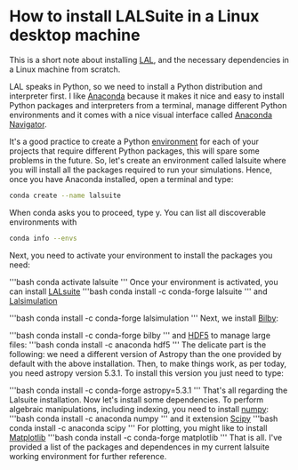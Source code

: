 # How to install LALSuite in a Linux desktop machine

This is a short note about installing [LAL](https://git.ligo.org/lscsoft/lalsuite), and the necessary dependencies in a Linux machine from scratch. 

LAL speaks in Python, so we need to install a Python distribution and interpreter first. I like [Anaconda](https://docs.anaconda.com/free/anaconda/install/) because it makes it nice and easy to install Python packages and interpreters from a terminal, manage different Python environments and it comes with a nice visual interface called [Anaconda Navigator](https://docs.anaconda.com/free/navigator/install/). 

It's a good practice to create a Python [environment](https://conda.io/projects/conda/en/latest/user-guide/tasks/manage-environments.html#activating-an-environment) for each of your projects that require different Python packages, this will spare some problems in the future. So, let's create an environment called lalsuite where you will install all the packages required to run your simulations. Hence, once you have Anaconda installed, open a terminal and type: 

```bash
conda create --name lalsuite
```
When conda asks you to proceed, type y. You can list all discoverable environments with

```bash
conda info --envs
```
Next, you need to activate your environment to install the packages you need:

'''bash
conda activate lalsuite
'''
Once your environment is activated, you can install [LALsuite](https://anaconda.org/conda-forge/lalsuite)
'''bash
conda install -c conda-forge lalsuite
'''
and [Lalsimulation](https://anaconda.org/conda-forge/lalsimulation)

'''bash
conda install -c conda-forge lalsimulation
'''
Next, we install [Bilby](https://anaconda.org/conda-forge/bilby/):

'''bash
conda install -c conda-forge bilby
'''
and [HDF5](https://anaconda.org/anaconda/hdf5) to manage large files:
'''bash
conda install -c anaconda hdf5
'''
The delicate part is the following: we need a different version of Astropy than the one provided by default with the above installation. Then, to make things work, as per today, you need astropy version 5.3.1. To install this version you just need to type:

'''bash
conda install -c conda-forge astropy=5.3.1
'''
That's all regarding the Lalsuite installation. Now let's install some dependencies. To perform algebraic manipulations, including indexing, you need to install [numpy](https://anaconda.org/anaconda/numpy):
'''bash
conda install -c anaconda numpy 
'''
and it extension [Scipy](https://anaconda.org/anaconda/scipy)
'''bash
conda install -c anaconda scipy
'''
For plotting, you might like to install [Matplotlib](https://anaconda.org/conda-forge/matplotlib)
'''bash
conda install -c conda-forge matplotlib
'''
That is all. I've provided a list of the packages and dependences in my current lalsuite working environment for further reference.
